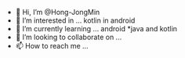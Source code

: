 - 👋 Hi, I’m @Hong-JongMin
- 👀 I’m interested in ... kotlin in android 
- 🌱 I’m currently learning ... android *java and kotlin
- 💞️ I’m looking to collaborate on ...
- 📫 How to reach me ...

<!---
Hong-JongMin/Hong-JongMin is a ✨ special ✨ repository because its `README.md` (this file) appears on your GitHub profile.
You can click the Preview link to take a look at your changes.
--->
